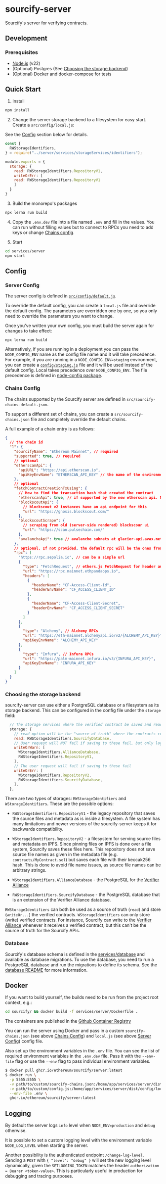 # sourcify-server

Sourcify's server for verifying contracts.

## Development

### Prerequisites

- [Node.js](https://nodejs.org/en/) (v22)
- (Optional) Postgres (See [Choosing the storage backend](#choosing-the-storage-backend))
- (Optional) Docker and docker-compose for tests

## Quick Start

1. Install

```bash
npm install
```

2. Change the server storage backend to a filesystem for easy start. Create a `src/config/local.js`:

See the [Config](#config) section below for details.

```js
const {
  RWStorageIdentifiers,
} = require("../server/services/storageServices/identifiers");

module.exports = {
  storage: {
    read: RWStorageIdentifiers.RepositoryV1,
    writeOrErr: [
    read: RWStorageIdentifiers.RepositoryV1
    ]
  }
}
```

3. Build the monorepo's packages

```bash
npx lerna run build
```

4. Copy the `.env.dev` file into a file named `.env` and fill in the values. You can run without filling values but to connect to RPCs you need to add keys or change [Chains config](#chains-config).

5. Start

```bash
cd services/server
npm start
```

## Config

### Server Config

The server config is defined in [`src/config/default.js`](src/config/default.js).

To override the default config, you can create a `local.js` file and override the default config. The parameters are overridden one by one, so you only need to override the parameters you want to change.

Once you've written your own config, you must build the server again for changes to take effect:

```
npx lerna run build
```

Alternatively, if you are running in a deployment you can pass the `NODE_CONFIG_ENV` name as the config file name and it will take precedence. For example, if you are running in a `NODE_CONFIG_ENV=staging` environment, you can create a [`config/staging.js`](src/config/staging.js) file and it will be used instead of the default config. Local takes precedence over `NODE_CONFIG_ENV`. The file precedence is defined in [node-config package](https://github.com/node-config/node-config/wiki/Configuration-Files#multi-instance-deployments).

### Chains Config

The chains supported by the Sourcify server are defined in `src/sourcify-chains-default.json`.

To support a different set of chains, you can create a `src/sourcify-chains.json` file and completely override the default chains.

A full example of a chain entry is as follows:

```json
{
  // the chain id
  "1": {
    "sourcifyName": "Ethereum Mainnet", // required
    "supported": true, // required
    // optional
    "etherscanApi": {
      "apiURL": "https://api.etherscan.io",
      "apiKeyEnvName": "ETHERSCAN_API_KEY" // the name of the environment variable holding the api key
    },
    // optional
    "fetchContractCreationTxUsing": {
      // How to find the transaction hash that created the contract
      "etherscanApi": true, // if supported by the new etherscan api. Need to provide the etherscanApi config
      "blockscoutApi": {
        // blockscout v2 instances have an api endpoint for this
        "url": "https://gnosis.blockscout.com/"
      },
      "blockscoutScrape": {
        // scraping from old (server-side rendered) blockscour ui
        "url": "https://scan.pulsechain.com/"
      },
      "avalancheApi": true // avalanche subnets at glacier-api.avax.network have an api endpoint for this
    },
    // optional. If not provided, the default rpc will be the ones from chains.json i.e. chainid.network/chains.json
    "rpc": [
      "https://rpc.sepolia.io", // can be a simple url
      {
        "type": "FetchRequest", // ethers.js FetchRequest for header authenticated RPCs
        "url": "https://rpc.mainnet.ethpandaops.io",
        "headers": [
          {
            "headerName": "CF-Access-Client-Id",
            "headerEnvName": "CF_ACCESS_CLIENT_ID"
          },
          {
            "headerName": "CF-Access-Client-Secret",
            "headerEnvName": "CF_ACCESS_CLIENT_SECRET"
          }
        ]
      },
      {
        "type": "Alchemy", // Alchemy RPCs
        "url": "https://eth-mainnet.alchemyapi.io/v2/{ALCHEMY_API_KEY}",
        "apiKeyEnvName": "ALCHEMY_API_KEY"
      },
      {
        "type": "Infura", // Infura RPCs
        "url": "https://palm-mainnet.infura.io/v3/{INFURA_API_KEY}",
        "apiKeyEnvName": "INFURA_API_KEY"
      }
    ]
  }
}
```

### Choosing the storage backend

sourcify-server can use either a PostgreSQL database or a filesystem as its storage backend. This can be configured in the config file under the `storage` field:

```js
  // The storage services where the verified contract be saved and read from
  storage: {
    // read option will be the "source of truth" where the contracts read from for the API requests.
    read: RWStorageIdentifiers.SourcifyDatabase,
    // User request will NOT fail if saving to these fail, but only log a warning
    writeOrWarn: [
      WStorageIdentifiers.AllianceDatabase,
      RWStorageIdentifiers.RepositoryV1,
    ],
    // The user request will fail if saving to these fail
    writeOrErr: [
      WStorageIdentifiers.RepositoryV2,
      RWStorageIdentifiers.SourcifyDatabase,
    ],
  },
```

There are two types of storages: `RWStorageIdentifiers` and `WStorageIdentifiers`. These are the possible options:

- `RWStorageIdentifiers.RepositoryV1` - the legacy repository that saves the source files and metadata as is inside a filesystem. A file system has many limitations and newer versions of the sourcify-server keeps it for backwards compatibility.
- `WStorageIdentifiers.RepositoryV2` - a filesystem for serving source files and metadata on IPFS. Since pinning files on IPFS is done over a file system, Sourcify saves these files here. This repository does not save source file names as given in the metadata file (e.g. `contracts/MyContract.sol`) but saves each file with their keccak256 hash. This is done to avoid file name issues, as source file names can be arbitrary strings.

- `WStorageIdentifiers.AllianceDatabase` - the PostgreSQL for the [Verifier Alliance](https://verifieralliance.org)
- `RWStorageIdentifiers.SourcifyDatabase` - the PostgreSQL database that is an extension of the Verifier Alliance database.

`RWStorageIdentifiers` can both be used as a source of truth (`read`) and store (`writeOr...`) the verified contracts. `WStorageIdentifiers` can only store (write) verified contracts. For instance, Sourcify can write to the [Verifier Alliance](https://verifieralliance.org) whenever it receives a verified contract, but this can't be the source of truth for the Sourcify APIs.

### Database

Sourcify's database schema is defined in the [services/database](../database/) and available as database migrations. To use the database, you need to run a PostgreSQL database and run the migrations to define its schema. See the [database README](../database/) for more information.

## Docker

If you want to build yourself, the builds need to be run from the project root context, e.g.:

```bash
cd sourcify/ && docker build -f services/server/Dockerfile .
```

The containers are published in the [Github Container Registry](https://github.com/ethereum/sourcify/pkgs/container/sourcify%2Fserver)

You can run the server using Docker and pass in a custom `sourcify-chains.json` (see above [Chains Config](#chains-config)) and `local.js` (see above [Server Config](#server-config)) config file.

Also set up the environment variables in the `.env` file. You can see the list of required environment variables in the `.env.dev` file. Pass it with the `--env-file` flag or use the `--env` flag to pass individual environment variables.

```bash
$ docker pull ghcr.io/ethereum/sourcify/server:latest
$ docker run \
  -p 5555:5555 \
  -v path/to/custom/sourcify-chains.json:/home/app/services/server/dist/sourcify-chains.json \
  -v path/to/custom/config.js:/home/app/services/server/dist/config/local.js \
  --env-file .env \
  ghcr.io/ethereum/sourcify/server:latest
```

## Logging

By default the server logs `info` level when `NODE_ENV=production` and `debug` otherwise.

It is possible to set a custom logging level with the environment variable `NODE_LOG_LEVEL` when starting the server.

Another possibility is the authenticated endpoint `/change-log-level`. Sending a `POST` with `{ "level": "debug" }` will set the new logging level dynamically, given the `SETLOGGING_TOKEN` matches the header `authorization = Bearer <token-value>`. This is particularly useful in production for debugging and tracing purposes.
